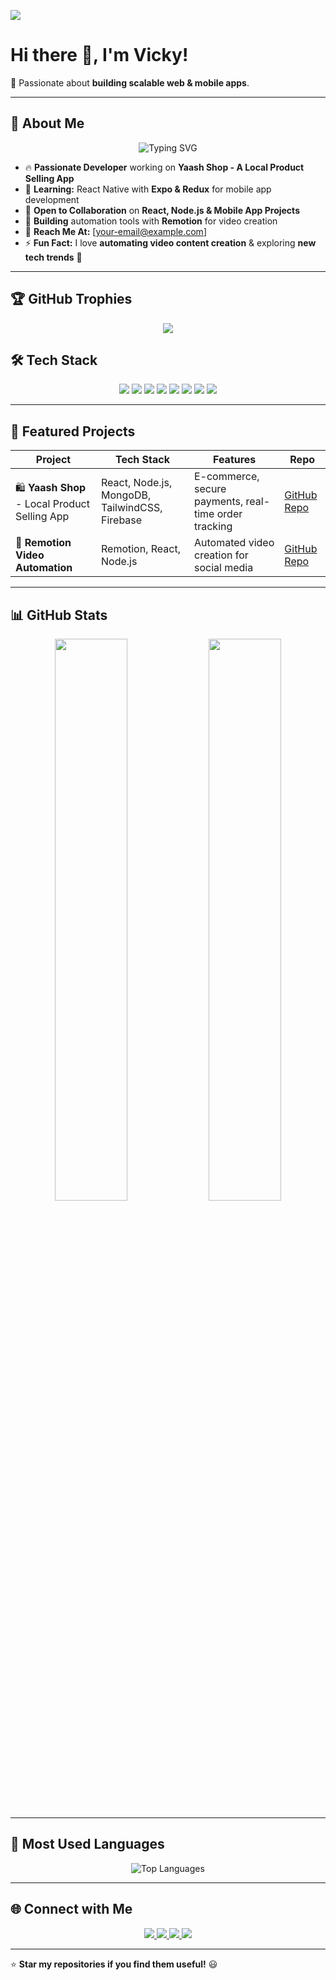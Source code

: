 <!-- Profile Views Counter -->
 ![](https://komarev.com/ghpvc/?username=Vicky2122004&color=blueviolet&style=flat-square)
 
 # Hi there 👋, I'm Vicky!  
 🌟 Passionate about **building scalable web & mobile apps**.
 
 ---

  ## 📌 About Me  

<p align="center">
  <img src="https://readme-typing-svg.herokuapp.com?font=Fira+Code&pause=1000&center=true&vCenter=true&width=500&lines=React+Developer+⚛️;+Node.js+Backend+Developer🔗;Mobile+App+Enthusiast+📱;+Tech+Innovator+🚀" alt="Typing SVG" />
</p>
 
- 🔥 **Passionate Developer** working on **Yaash Shop - A Local Product Selling App**  
- 📱 **Learning:** React Native with **Expo & Redux** for mobile app development  
- 🤝 **Open to Collaboration** on **React, Node.js & Mobile App Projects**  
- 🎥 **Building** automation tools with **Remotion** for video creation  
- 📩 **Reach Me At:** [your-email@example.com]  
- ⚡ **Fun Fact:** I love **automating video content creation** & exploring **new tech trends** 🚀

---
 
 ## 🏆 GitHub Trophies  
 <p align="center">
 <img src="https://github-profile-trophy.vercel.app/?username=Vicky2122004" />
 </p>
 
 ## 🛠 Tech Stack  
 
 <p align="center">
   <img src="https://img.shields.io/badge/React-61DAFB?style=for-the-badge&logo=react&logoColor=black" />
   <img src="https://img.shields.io/badge/React_Native-61DAFB?style=for-the-badge&logo=react&logoColor=black" />
   <img src="https://img.shields.io/badge/Node.js-339933?style=for-the-badge&logo=node.js&logoColor=white" />
   <img src="https://img.shields.io/badge/MongoDB-47A248?style=for-the-badge&logo=mongodb&logoColor=white" />
   <img src="https://img.shields.io/badge/TailwindCSS-38B2AC?style=for-the-badge&logo=tailwind-css&logoColor=white" />
   <img src="https://img.shields.io/badge/Firebase-FFCA28?style=for-the-badge&logo=firebase&logoColor=black" />
   <img src="https://img.shields.io/badge/Redux-764ABC?style=for-the-badge&logo=redux&logoColor=white" />
   <img src="https://img.shields.io/badge/PostgreSQL-316192?style=for-the-badge&logo=postgresql&logoColor=white" />
 </p>
 
 
 ---
 
## 📌 Featured Projects  

| Project | Tech Stack | Features | Repo |
|---------|-----------|----------|------|
| 🛍️ **Yaash Shop** - Local Product Selling App | React, Node.js, MongoDB, TailwindCSS, Firebase | E-commerce, secure payments, real-time order tracking | [GitHub Repo](https://github.com/Vicky2122004/yaash-shop) |
| 🎥 **Remotion Video Automation** | Remotion, React, Node.js | Automated video creation for social media | [GitHub Repo](https://github.com/Vicky2122004/remotion-automation) | 
 
 ---
 
 ## 📊 GitHub Stats  
 <p align="center">
   <img width="48%" src="https://github-readme-stats.vercel.app/api?username=Vicky2122004&show_icons=true&theme=radical" />
   <img width="48%" src="https://github-readme-streak-stats.herokuapp.com/?user=Vicky2122004&theme=radical" />
 </p>
 
 ---
 
 ## 🌟 Most Used Languages  
<p align="center">
  <img src="https://github-readme-stats.vercel.app/api/top-langs/?username=Vicky2122004&layout=compact&theme=radical" alt="Top Languages" />
</p>
 
 ---
 
 ## 🌐 Connect with Me  
 
 <p align="center">
   <a href="[https://linkedin.com/in/your-profile](https://www.linkedin.com/in/vignesh-t-470a63257/)" target="_blank">
     <img src="https://img.shields.io/badge/LinkedIn-0A66C2?style=for-the-badge&logo=linkedin&logoColor=white" />
   </a>
   <a href="[https://instagram.com/your-profile](https://www.instagram.com/ruthuraj_vicky_21/?hl=en)" target="_blank">
     <img src="https://img.shields.io/badge/Instagram-E4405F?style=for-the-badge&logo=instagram&logoColor=white" />
   </a>
   <a href="mailto:thangavelvicky21@gmail.com" target="_blank">
     <img src="https://img.shields.io/badge/Email-D14836?style=for-the-badge&logo=gmail&logoColor=white" />
   </a>
   <a href="https://github.com/Vicky2122004" target="_blank">
     <img src="https://img.shields.io/badge/GitHub-181717?style=for-the-badge&logo=github&logoColor=white" />
   </a>
 </p>
 
 
 ---
 
 ⭐ **Star my repositories if you find them useful!** 😃  
